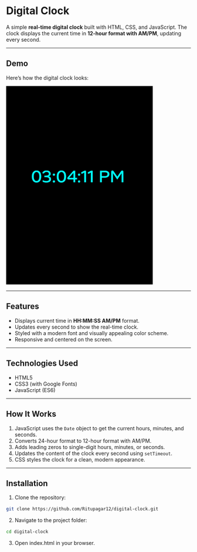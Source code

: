 # Digital Clock

A simple **real-time digital clock** built with HTML, CSS, and JavaScript. The clock displays the current time in **12-hour format with AM/PM**, updating every second.

---

## Demo

Here’s how the digital clock looks:

<img src="images/DigitalClockDemo.png" alt="Digital Clock Demo" width="400">

---

## Features

- Displays current time in **HH:MM:SS AM/PM** format.  
- Updates every second to show the real-time clock.  
- Styled with a modern font and visually appealing color scheme.  
- Responsive and centered on the screen.  

---

## Technologies Used

- HTML5  
- CSS3 (with Google Fonts)  
- JavaScript (ES6)

---

## How It Works

1. JavaScript uses the `Date` object to get the current hours, minutes, and seconds.  
2. Converts 24-hour format to 12-hour format with AM/PM.  
3. Adds leading zeros to single-digit hours, minutes, or seconds.  
4. Updates the content of the clock every second using `setTimeout`.  
5. CSS styles the clock for a clean, modern appearance.

---

## Installation

1. Clone the repository:
```bash
git clone https://github.com/Ritupagar12/digital-clock.git
```
2. Navigate to the project folder:
```bash
cd digital-clock
```
3. Open index.html in your browser.

